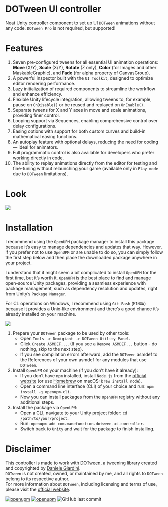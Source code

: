 # DOTween UI controller

Neat Unity controller component to set up UI `DOTween` animations without any code. `DOTween Pro` is not required, but supported!

# Features

1. Seven pre-configured tweens for all essential UI animation operations: **Move** (X/Y), **Scale** (X/Y), **Rotate**
(Z only), **Color** (for Images and other MaskableGraphic), and **Fade** (for alpha property of CanvasGroup).
1. A powerful inspector built with the `UI Toolkit`, designed to optimize editor rendering performance.
1. Lazy initialization of required components to streamline the workflow and enhance efficiency.
1. Flexible Unity lifecycle integration, allowing tweens to, for example, pause on `OnDisable()` 
or be reused and replayed on `OnEnable()`.
1. Separate tweens for X and Y axes in move and scale animations, providing finer control.
1. Looping support via Sequences, enabling comprehensive control over delay configurations.
1. Easing options with support for both custom curves and build-in mathematical easing functions.
1. An autoplay feature with optional delays, reducing the need for coding — ideal for animators.
1. Full programmatic control is also available for developers who prefer working directly in code.
1. The ability to replay animations directly from the editor for testing and fine-tuning without 
relaunching your game (available only in `Play mode` due to `DOTween` limitations).

# Look

![](https://raw.githubusercontent.com/wiki/ManeFunction/DOTween-UI-controller/main.png)

# Installation

I recommend using the `OpenUPM` package manager to install this package because it’s easy to manage dependencies 
and updates that way. However, if you prefer not to use `OpenUPM` or are unable to do so, you can simply follow 
the first step below and then place the downloaded package anywhere in your project.

I understand that it might seem a bit complicated to install `OpenUPM` for the first time, but it’s worth it.
`OpenUPM` is the best place to find and manage open-source Unity packages, providing a seamless experience 
with package management, such as dependency resolution and updates, right from Unity’s `Package Manager`.

For CL operations on Windows, I recommend using `Git Bash` (`MINGW`) because it provides a Unix-like environment 
and there’s a good chance it’s already installed on your machine.

![](https://raw.githubusercontent.com/wiki/ManeFunction/DOTween-UI-controller/asmdef.png)

1. Prepare your `DOTween` package to be used by other tools:
   - Open `Tools -> Demigiant -> DOTween Utility Panel`.
   - Click `Create ASMDEF...`. (If you see a `Remove ASMDEF...` button - do nothing, skip to the next step).
   - If you see compilation errors afterward, add the `DOTween` asmdef to the References of your own asmdef 
   for any modules that use `DOTween`.
1. Install `OpenUPM` on your machine (if you don’t have it already):
   - If you don’t have `npm` installed, install `Node.js` from the [official website](https://nodejs.org) 
   (or use [Homebrew](https://brew.sh) on macOS: `brew install node`).
   - Open a command line interface (CLI) of your choice and run: `npm install -g openupm-cli`.
   - Now you can install packages from the `OpenUPM` registry without any additional steps.
1. Install the package via `OpenUPM`:
   - Open a CLI, navigate to your Unity project folder: `cd /path/to/your/project`.
   - Run: `openupm add com.manefunction.dotween-ui-controller`.
   - Switch back to `Unity` and wait for the package to finish installing.

# Disclaimer

This controller is made to work with [DOTween](https://assetstore.unity.com/packages/tools/animation/dotween-hotween-v2-27676), a tweening library created and copyrighted by [Daniele Giardini](http://blog.demigiant.com).  
`DOTween` is not created, owned, or maintained by me, and all rights to `DOTween` belong to its respective author.  
For more information about `DOTween`, including licensing and terms of use, please visit the [official website](http://dotween.demigiant.com/).

[![openupm](https://img.shields.io/npm/v/com.manefunction.dotween-ui-controller?label=openupm&registry_uri=https://package.openupm.com)](https://openupm.com/packages/com.manefunction.dotween-ui-controller/)
[![openupm](https://img.shields.io/badge/dynamic/json?color=brightgreen&label=downloads&query=%24.downloads&suffix=%2Fmonth&url=https%3A%2F%2Fpackage.openupm.com%2Fdownloads%2Fpoint%2Flast-month%2Fcom.manefunction.dotween-ui-controller)](https://openupm.com/packages/com.manefunction.dotween-ui-controller/)
![GitHub last commit](https://img.shields.io/github/last-commit/ManeFunction/DOTween-UI-controller)